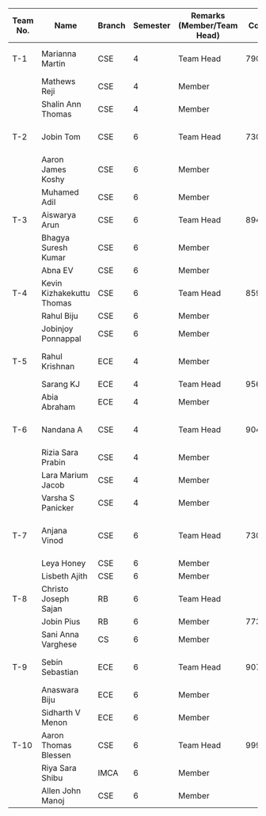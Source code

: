 | Team No. | Name                      | Branch | Semester | Remarks (Member/Team Head) | Contact No. | Mentor                | Project Code | Project Title                   |
|----------|---------------------------|--------|----------|-----------------------------|-------------|-----------------------|--------------|---------------------------------|
| T-1      | Marianna Martin           | CSE    | 4        | Team Head                   | 7907253859  | Mr. Siju K S          | CP-2         | Home Credit Default Risk Prediction   |
|          | Mathews Reji              | CSE    | 4        | Member                      |             |                       |              |                                 |
|          | Shalin Ann Thomas         | CSE    | 4        | Member                      |             |                       |              |                                 |
| T-2      | Jobin Tom                 | CSE    | 6        | Team Head                   | 7306502161  | Dr. Anju Pratap       | CP-1         | Predict the Onset of Diabetes          |
|          | Aaron James Koshy         | CSE    | 6        | Member                      |             |                       |              |                                 |
|          | Muhamed Adil              | CSE    | 6        | Member                      |             |                       |              |                                 |
| T-3      | Aiswarya Arun             | CSE    | 6        | Team Head                   | 8943241402  | Er. Veena A Kumar     | CP-4         | Customer Segmentation                 |
|          | Bhagya Suresh Kumar       | CSE    | 6        | Member                      |             |                       |              |                                 |
|          | Abna EV                   | CSE    | 6        | Member                      |             |                       |              |                                 |
| T-4      | Kevin Kizhakekuttu Thomas | CSE    | 6        | Team Head                   | 8590746742  | Er. Gayathri J L      | CP-5         | How Much Did It Rain? Prediction      |
|          | Rahul Biju                | CSE    | 6        | Member                      |             |                       |              |                                 |
|          | Jobinjoy Ponnappal        | CSE    | 6        | Member                      |             |                       |              |                                 |
| T-5      | Rahul Krishnan            | ECE    | 4        | Member                      |             | Mrs. Akshara Sasidharan| CP-7         | Restaurant Revenue Prediction          |
|          | Sarang KJ                 | ECE    | 4        | Team Head                   | 9567930467  |                       |              |                                 |
|          | Abia Abraham              | ECE    | 4        | Member                      |             |                       |              |                                 |
| T-6      | Nandana A                 | CSE    | 4        | Team Head                   | 9048454211  | Dr. Starlet Ben Alex  | CP-3         | Credit Card Fraud Detection           |
|          | Rizia Sara Prabin         | CSE    | 4        | Member                      |             |                       |              |                                 |
|          | Lara Marium Jacob         | CSE    | 4        | Member                      |             |                       |              |                                 |
|          | Varsha S Panicker          | CSE    | 4        | Member                      |             |                       |              |                                 |
| T-7      | Anjana Vinod              | CSE    | 6        | Team Head                   | 7306999138  | Mr. Siju K S          | CP-6         | San Francisco Crime Prediction         |
|          | Leya Honey                 | CSE    | 6        | Member                      |             |                       |              |                                 |
|          | Lisbeth Ajith              | CSE    | 6        | Member                      |             |                       |              |                                 |
| T-8      | Christo Joseph Sajan      | RB     | 6        | Team Head                   |             | Dr. Pradeep C         | CP-8         | Customer Satisfaction Prediction      |
|          | Jobin Pius                 | RB     | 6        | Member                      | 7736623548  |                       |              |                                 |
|          | Sani Anna Varghese         | CS     | 6        | Member                      |             |                       |              |                                 |
| T-9      | Sebin Sebastian            | ECE    | 6        | Team Head                   | 9072017437  | Er. Arun Sebastian    | CP-10        | Red Wine Quality Prediction           |
|          | Anaswara Biju              | ECE    | 6        | Member                      |             |                       |              |                                 |
|          | Sidharth V Menon           | ECE    | 6        | Member                      |             |                       |              |                                 |
| T-10     | Aaron Thomas Blessen       | CSE    | 6        | Team Head                   | 9995975309  | Dr. Naveen John Punnoose| CP-9         | Mobile Price Prediction               |
|          | Riya Sara Shibu            | IMCA   | 6        | Member                      |             |                       |              |                                 |
|          | Allen John Manoj           | CSE    | 6        | Member                      |             |                       |              |                                 |
